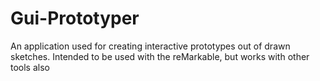 # Gui-Prototyper
An application used for creating interactive prototypes out of drawn sketches. Intended to be used with the reMarkable, but works with other tools also
